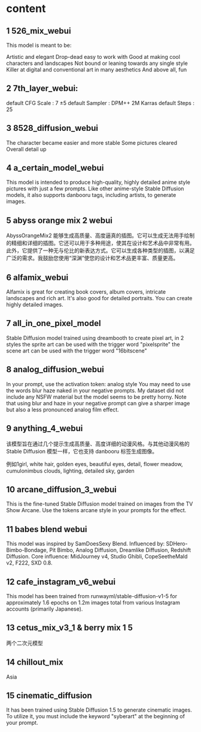# content

## 1 526_mix_webui
This model is meant to be:

Artistic and elegant
Drop-dead easy to work with
Good at making cool characters and landscapes
Not bound or leaning towards any single style
Killer at digital and conventional art in many aesthetics
And above all, fun

## 2 7th_layer_webui: 
default CFG Scale : 7 ±5
default Sampler : DPM++ 2M Karras
default Steps : 25

## 3 8528_diffusion_webui
The character became easier and more stable
Some pictures cleared
Overall detail up

## 4 a_certain_model_webui
This model is intended to produce high-quality, highly detailed anime style pictures with just a few prompts. 
Like other anime-style Stable Diffusion models, it also supports danbooru tags, including artists, to generate images.

## 5 abyss orange mix 2 webui
AbyssOrangeMix2 能够生成高质量、高度逼真的插图。它可以生成无法用手绘制的精细和详细的插图。它还可以用于多种用途，使其在设计和艺术品中非常有用。
此外，它提供了一种无与伦比的新表达方式。它可以生成各种类型的插图，以满足广泛的需求。我鼓励您使用“深渊”使您的设计和艺术品更丰富、质量更高。

## 6 alfamix_webui
Alfamix is great for creating book covers, album covers, intricate landscapes and rich art. It's also good for detailed portraits. You can create highly detailed images. 

## 7 all_in_one_pixel_model
Stable Diffusion model trained using dreambooth to create pixel art, in 2 styles the sprite art can be used with the trigger word "pixelsprite" the scene art can be used with the trigger word "16bitscene"

## 8 analog_diffusion_webui
In your prompt, use the activation token: analog style
You may need to use the words blur haze naked in your negative prompts. My dataset did not include any NSFW material but the model seems to be pretty horny. 
Note that using blur and haze in your negative prompt can give a sharper image but also a less pronounced analog film effect.

## 9 anything_4_webui
该模型旨在通过几个提示生成高质量、高度详细的动漫风格。与其他动漫风格的 Stable Diffusion 模型一样，它也支持 danbooru 标签生成图像。

例如1girl, white hair, golden eyes, beautiful eyes, detail, flower meadow, cumulonimbus clouds, lighting, detailed sky, garden

## 10 arcane_diffusion_3_webui
This is the fine-tuned Stable Diffusion model trained on images from the TV Show Arcane. Use the tokens arcane style in your prompts for the effect.

## 11 babes blend webui
This model was inspired by SamDoesSexy Blend. Influenced by: SDHero-Bimbo-Bondage, Pit Bimbo, Analog Diffusion, Dreamlike Diffusion, Redshift Diffusion. Core influence: MidJourney v4, Studio Ghibli, CopeSeetheMald v2, F222, SXD 0.8.

## 12 cafe_instagram_v6_webui
This model has been trained from runwayml/stable-diffusion-v1-5 for approximately 1.6 epochs on 1.2m images total from various Instagram accounts (primarily Japanese). 

## 13 cetus_mix_v3_1 & berry mix 1 5 
两个二次元模型

## 14 chillout_mix
Asia

## 15 cinematic_diffusion
It has been trained using Stable Diffusion 1.5 to generate cinematic images. To utilize it, you must include the keyword "syberart" at the beginning of your prompt.
